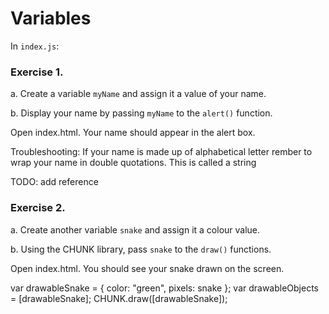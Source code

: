 # Variables

In `index.js`:

### Exercise 1. 

a. Create a variable `myName` and assign it a value of your name.

b. Display your name by passing `myName` to the `alert()` function.

Open index.html. Your name should appear in the alert box.

Troubleshooting: If your name is made up of alphabetical letter rember to wrap your name in double quotations. This is called a string

TODO: add reference

### Exercise 2. 

a. Create another variable `snake` and assign it a colour value.

b. Using the CHUNK library, pass `snake` to the `draw()` functions.

Open index.html. You should see your snake drawn on the screen.

var drawableSnake = { color: "green", pixels: snake };
var drawableObjects = [drawableSnake];
CHUNK.draw([drawableSnake]);